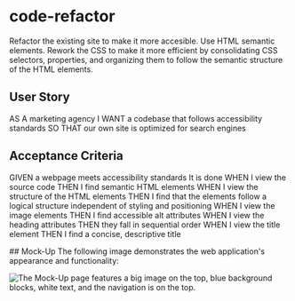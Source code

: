 # code-refactor 
Refactor the existing site to make it more accesible. Use HTML semantic elements. Rework the CSS to make it more efficient by consolidating CSS selectors,  properties, and organizing them to follow the semantic structure of the HTML elements.

## User Story
AS A marketing agency
I WANT a codebase that follows accessibility standards
SO THAT our own site is optimized for search engines


## Acceptance Criteria
GIVEN a webpage meets accessibility standards
It is done
WHEN I view the source code
THEN I find semantic HTML elements
WHEN I view the structure of the HTML elements
THEN I find that the elements follow a logical structure independent of styling and positioning
WHEN I view the image elements
THEN I find accessible alt attributes
WHEN I view the heading attributes
THEN they fall in sequential order
WHEN I view the title element
THEN I find a concise, descriptive title

## Mock-Up
The following image demonstrates the web application's appearance and functionality:

![The Mock-Up page features a big image on the top, blue background blocks, white text, and the navigation is on the top.](./assets/images/01-html-css-git-homework-demo.png)


